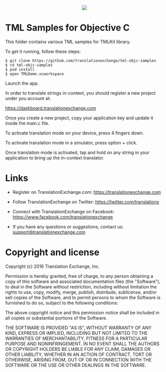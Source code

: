 <p align="center">
  <img src="https://avatars0.githubusercontent.com/u/1316274?v=3&s=200">
</p>

TML Samples for Objective C
===

This folder contains various TML samples for TMLKit library.

To get it running, follow these steps:

    $ git clone https://github.com/translationexchange/tml-objc-samples
    $ cd tml-objc-samples
    $ pod install
    $ open TMLDemo.xcworkspace

Launch the app. 

In order to translate strings in-context, you should register a new project under you account at:

https://dashboard.translationexchange.com

Once you create a new project, copy your application key and update it inside the main.c file.

To activate translation mode on your device, press 4 fingers down.

To activate translation mode in a simulator, press option + click.

Once translation mode is activated, tap and hold on any string in your application to bring up the in-context translator.


Links
==================

* Register on TranslationExchange.com: https://translationexchange.com

* Follow TranslationExchange on Twitter: https://twitter.com/translationx

* Connect with TranslationExchange on Facebook: https://www.facebook.com/translationexchange

* If you have any questions or suggestions, contact us: support@translationexchange.com


Copyright and license
==================

Copyright (c) 2016 Translation Exchange, Inc.

Permission is hereby granted, free of charge, to any person obtaining
a copy of this software and associated documentation files (the
"Software"), to deal in the Software without restriction, including
without limitation the rights to use, copy, modify, merge, publish,
distribute, sublicense, and/or sell copies of the Software, and to
permit persons to whom the Software is furnished to do so, subject to
the following conditions:

The above copyright notice and this permission notice shall be
included in all copies or substantial portions of the Software.

THE SOFTWARE IS PROVIDED "AS IS", WITHOUT WARRANTY OF ANY KIND,
EXPRESS OR IMPLIED, INCLUDING BUT NOT LIMITED TO THE WARRANTIES OF
MERCHANTABILITY, FITNESS FOR A PARTICULAR PURPOSE AND
NONINFRINGEMENT. IN NO EVENT SHALL THE AUTHORS OR COPYRIGHT HOLDERS BE
LIABLE FOR ANY CLAIM, DAMAGES OR OTHER LIABILITY, WHETHER IN AN ACTION
OF CONTRACT, TORT OR OTHERWISE, ARISING FROM, OUT OF OR IN CONNECTION
WITH THE SOFTWARE OR THE USE OR OTHER DEALINGS IN THE SOFTWARE.
